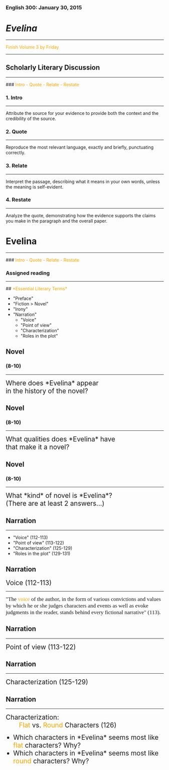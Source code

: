### English 300: January 30, 2015

# *Evelina*
<hr />

<span style="color: orange;">Finish Volume 3 by Friday</span>

<hr />



## Scholarly Literary Discussion
<hr />
### <span style="color: orange;">Intro - Quote - Relate - Restate</span>


### 1. Intro
<hr />
<div style="text-align: left;">Attribute the source for your evidence to provide both the context and the credibility of the source.</div>


### 2. Quote
<hr />
<div style="text-align: left;">Reproduce the most relevant language, exactly and briefly, punctuating correctly.</div>


### 3. Relate
<hr />
<div style="text-align: left;">Interpret the passage, describing what it means in your own words, unless the meaning is self-evident.</div>


### 4. Restate
<hr />
Analyze the quote, demonstrating how the evidence supports the claims you make in the paragraph and the overall paper.



# Evelina
<hr />
### <span style="color: orange;">Intro - Quote - Relate - Restate</span>



### Assigned reading
<hr />
## <span style="color: orange;">*Essential Literary Terms*</span>

* "Preface"
* "Fiction > Novel"
* "Irony"
* "Narration"
	* "Voice"
	* "Point of view"
	* "Characterization"
	* "Roles in the plot"



## Novel
### (8-10)
<hr />
<div style="font-size: 150%;">Where does *Evelina* appear <br />in the history of the novel?</div>


## Novel
### (8-10)
<hr />
<div style="font-size: 150%;">What qualities does *Evelina* have <br />that make it a novel?</div>


## Novel
### (8-10)
<hr />
<div style="font-size: 150%;">What *kind* of novel is *Evelina*?</div>

<div style="font-size: 150%;">(There are at least 2 answers...)</div>



## Narration

<hr />

* "Voice" (112-113)  <!-- .element: class="fragment" data-fragment-index="0" -->
* "Point of view" (113-122)  <!-- .element: class="fragment" data-fragment-index="1" -->
* "Characterization" (125-129)  <!-- .element: class="fragment" data-fragment-index="2" -->
* "Roles in the plot" (129-131)  <!-- .element: class="fragment" data-fragment-index="3" -->


## Narration
<div style="font-size: 150%;">Voice (112-113) </div>
<hr />
<div style="text-align: left; font-family: Cambria, Serif; font-size: 125%; font-weight: normal;">"The <span style="color: orange;">voice</span> of the author, in the form of various convictions and values by which he or she judges characters and events as well as evoke judgments in the reader, stands behind every fictional narrative" (113).</div>


## Narration
<hr />
<div style="font-size: 150%;">Point of view (113-122)</div>


## Narration
<hr />
<div style="font-size: 150%;">Characterization (125-129)</div>


## Narration
<hr />
<div style="text-align: left;">
<div style="font-size: 150%;">Characterization:</div>
<div style="font-size: 150%; margin-left: 2em;"><span style="color: orange;">Flat</span> vs. <span style="color: orange;">Round</span> Characters (126)</div>
<ul>
<li style="font-size: 150%;" class="fragment" data-fragment-index="1">Which characters in *Evelina* seems most like <span style="color: orange;">flat</span> characters? Why?</li>
<li style="font-size: 150%;" class="fragment" data-fragment-index="2">Which characters in *Evelina* seems most like <span style="color: orange;">round</span> characters? Why?</li>
</ul>
</div>



